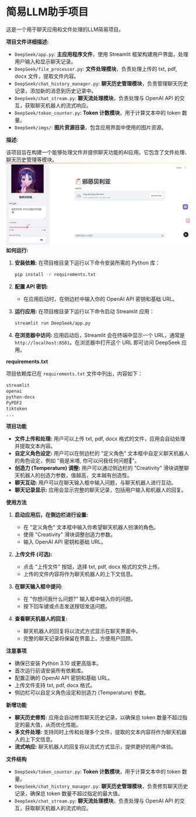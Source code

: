 # 简易LLM助手项目

这是一个用于聊天应用和文件处理的LLM简易项目。

**项目文件详细描述:**

- `DeepSeek/app.py`: **主应用程序文件**，使用 Streamlit 框架构建用户界面，处理用户输入和显示聊天记录。
- `DeepSeek/file_processor.py`: **文件处理模块**，负责处理上传的 txt, pdf, docx 文件，提取文件内容。
- `DeepSeek/chat_history_manager.py`: **聊天历史管理模块**，负责管理聊天历史记录，添加新的消息到历史记录中。
- `DeepSeek/chat_stream.py`: **聊天流处理模块**，负责处理与 OpenAI API 的交互，获取聊天机器人的流式响应。
- `DeepSeek/token_counter.py`: **Token 计数模块**，用于计算文本中的 token 数量。
- `DeepSeek/imgs/`: **图片资源目录**，包含应用界面中使用的图片资源。

**描述:**

该项目旨在构建一个能够处理文件并提供聊天功能的AI应用。它包含了文件处理、聊天历史管理等模块。
![主界面](DeepSeek/imgs/home.png)
**如何运行:**

1. **安装依赖:**
   在项目根目录下运行以下命令安装所需的 Python 库：
   ```bash
   pip install -r requirements.txt 
   ```

2. **配置 API 密钥:**
   - 在应用启动时，在侧边栏中输入你的 OpenAI API 密钥和基础 URL。

3. **运行应用:**
   在项目根目录下运行以下命令启动 Streamlit 应用：
   ```bash
   streamlit run DeepSeek/app.py
   ```

4. **在浏览器中访问:**
   应用启动后，Streamlit 会在终端中显示一个 URL，通常是 `http://localhost:8501`。在浏览器中打开这个 URL 即可访问 DeepSeek 应用。

**requirements.txt**

项目依赖库已在 `requirements.txt` 文件中列出，内容如下：

```
streamlit
openai
python-docx
PyPDF2
tiktoken
...
```

**项目功能**

- **文件上传和处理:** 用户可以上传 txt, pdf, docx 格式的文件，应用会自动处理并提取文本内容。
- **自定义角色设定:** 用户可以在侧边栏的 "定义角色" 文本框中自定义聊天机器人的角色设定，例如 "我是米塔, 你可以问我任何问题🤣"。
- **创造力 (Temperature) 调整:** 用户可以通过侧边栏的 "Creativity" 滑块调整聊天机器人的创造力参数，值越高，文本越有创造性。
- **聊天互动:** 用户可以在聊天输入框中输入问题，与聊天机器人进行互动。
- **聊天记录显示:** 应用会显示完整的聊天记录，包括用户输入和机器人的回复。

**使用方法**

1. **启动应用后，在侧边栏进行设置:**
   - 在 "定义角色" 文本框中输入你希望聊天机器人扮演的角色。
   - 使用 "Creativity" 滑块调整创造力参数。
   - 输入 OpenAI API 密钥和基础 URL。

2. **上传文件 (可选):**
   - 点击 "上传文件" 按钮，选择 txt, pdf, docx 格式的文件上传。
   - 上传的文件内容将作为聊天机器人的上下文信息。

3. **在聊天输入框中提问:**
   - 在 "你想问我什么问题?" 输入框中输入你的问题。
   - 按下回车键或点击发送按钮发送问题。

4. **查看聊天机器人的回复:**
   - 聊天机器人的回复将以流式方式显示在聊天界面中。
   - 完整的聊天记录将保留在界面上，方便用户回顾。

**注意事项**

- 确保已安装 Python 3.10 或更高版本。
- 首次运行前请安装所有依赖库。
- 配置正确的 OpenAI API 密钥和基础 URL。
- 上传文件支持 txt, pdf, docx 格式。
- 侧边栏可以自定义角色设定和创造力 (Temperature) 参数。

**新增功能**

- **聊天历史修剪:** 应用会自动修剪聊天历史记录，以确保总 token 数量不超过指定的最大值，从而优化性能。
- **多文件处理:** 支持同时上传和处理多个文件，提取的文本内容将作为聊天机器人的上下文信息。
- **流式响应:** 聊天机器人的回复将以流式方式显示，提供更好的用户体验。

**文件结构**

- `DeepSeek/token_counter.py`: **Token 计数模块**，用于计算文本中的 token 数量。
- `DeepSeek/chat_history_manager.py`: **聊天历史管理模块**，负责修剪聊天历史记录，确保总 token 数量不超过指定的最大值。
- `DeepSeek/chat_stream.py`: **聊天流处理模块**，负责处理与 OpenAI API 的交互，获取聊天机器人的流式响应。


